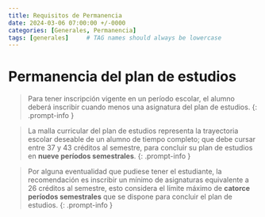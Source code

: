 ```yaml
---
title: Requisitos de Permanencia
date: 2024-03-06 07:00:00 +/-0000
categories: [Generales, Permanencia]
tags: [generales]     # TAG names should always be lowercase
---
```


# Permanencia del plan de estudios


> Para tener inscripción vigente en un período escolar, el alumno deberá inscribir cuando menos una asignatura del plan de estudios.
{: .prompt-info }

> La malla curricular del plan de estudios representa la trayectoria escolar deseable de un alumno de tiempo completo; que debe cursar entre 37 y 43 créditos al semestre, para concluir su plan de estudios en **nueve períodos semestrales**.
{: .prompt-info }

> Por alguna eventualidad que pudiese tener el estudiante, la recomendación es inscribir un mínimo de asignaturas equivalente a 26 créditos al semestre, esto considera el límite máximo de **catorce períodos semestrales** que se dispone para concluir el plan de estudios.
{: .prompt-info }
